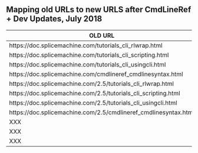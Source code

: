 ## Mapping old URLs to new URLS after CmdLineRef + Dev Updates, July 2018


<table>
    <col />
    <col />
    <thead>
        <tr>
            <th>OLD URL</th>
            <th>NEW URL</th>
        </tr>
    </thead>
    <tbody>
        <tr>
            <td>https://doc.splicemachine.com/tutorials_cli_rlwrap.html</td>
            <td>https://doc.splicemachine.com/cmdlineref_using_rlwrap.html</td>
        </tr>
        <tr>
            <td>https://doc.splicemachine.com/tutorials_cli_scripting.html</td>
            <td>https://doc.splicemachine.com/cmdlineref_using_cliscripting.html</td>
        </tr>
        <tr>
            <td>https://doc.splicemachine.com/tutorials_cli_usingcli.html</td>
            <td>https://doc.splicemachine.com/cmdlineref_using_getstarted.html</td>
        </tr>
        <tr>
            <td>https://doc.splicemachine.com/cmdlineref_cmdlinesyntax.html</td>
            <td>https://doc.splicemachine.com/cmdlineref_using_cli.html</td>
        </tr>
        <tr>
            <td>https://doc.splicemachine.com/2.5/tutorials_cli_rlwrap.html</td>
            <td>https://doc.splicemachine.com/2.5/cmdlineref_using_rlwrap.html</td>
        </tr>
        <tr>
            <td>https://doc.splicemachine.com/2.5/tutorials_cli_scripting.html</td>
            <td>https://doc.splicemachine.com/2.5/cmdlineref_using_cliscripting.html</td>
        </tr>
        <tr>
            <td>https://doc.splicemachine.com/2.5/tutorials_cli_usingcli.html</td>
            <td>https://doc.splicemachine.com/2.5/cmdlineref_using_getstarted.html</td>
        </tr>
        <tr>
            <td>https://doc.splicemachine.com/2.5/cmdlineref_cmdlinesyntax.html</td>
            <td>https://doc.splicemachine.com/2.5/cmdlineref_using_cli.html</td>
        </tr>
        <tr>
            <td>XXX</td>
            <td>XXX</td>
        </tr>
        <tr>
            <td>XXX</td>
            <td>XXX</td>
        </tr>
        <tr>
            <td>XXX</td>
            <td>XXX</td>
        </tr>
    </tbody>
</table>
